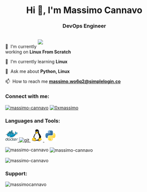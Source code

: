 <h1 align="center">Hi 👋, I'm Massimo Cannavo</h1>
<h3 align="center">DevOps Engineer</h3>
<br>
<img align="right" width="400" src="https://media.giphy.com/media/3pZg9I9CBt0hZmlqtY/giphy.gif">

🔭 &nbsp;I’m currently working on **Linux From Scratch**

🌱 &nbsp;I’m currently learning **Linux**

💬 &nbsp;Ask me about **Python, Linux**

📫 &nbsp;How to reach me **massimo.wo6q2@simplelogin.co**

<h3 align="left">Connect with me:</h3>
<p align="left">
<a href="https://linkedin.com/in/massimo-cannavo" target="blank"><img align="center" src="https://raw.githubusercontent.com/rahuldkjain/github-profile-readme-generator/master/src/images/icons/Social/linked-in-alt.svg" alt="massimo-cannavo" height="30" width="40" /></a>
<a href="https://instagram.com/0xmassimo" target="blank"><img align="center" src="https://raw.githubusercontent.com/rahuldkjain/github-profile-readme-generator/master/src/images/icons/Social/instagram.svg" alt="0xmassimo" height="30" width="40" /></a>
</p>

<h3 align="left">Languages and Tools:</h3>
<p align="left"> <a href="https://www.docker.com/" target="_blank" rel="noreferrer"> <img src="https://raw.githubusercontent.com/devicons/devicon/master/icons/docker/docker-original-wordmark.svg" alt="docker" width="40" height="40"/> </a> <a href="https://git-scm.com/" target="_blank" rel="noreferrer"> <img src="https://www.vectorlogo.zone/logos/git-scm/git-scm-icon.svg" alt="git" width="40" height="40"/> </a> <a href="https://www.linux.org/" target="_blank" rel="noreferrer"> <img src="https://raw.githubusercontent.com/devicons/devicon/master/icons/linux/linux-original.svg" alt="linux" width="40" height="40"/> </a> <a href="https://www.python.org" target="_blank" rel="noreferrer"> <img src="https://raw.githubusercontent.com/devicons/devicon/master/icons/python/python-original.svg" alt="python" width="40" height="40"/> </a> </p>

<p><img align="left" src="https://github-readme-stats.vercel.app/api/top-langs?username=massimo-cannavo&show_icons=true&theme=light&locale=en&layout=compact" alt="massimo-cannavo" /></p>

<p>&nbsp;<img align="center" src="https://github-readme-stats.vercel.app/api?username=massimo-cannavo&show_icons=true&theme=light&locale=en" alt="massimo-cannavo" /></p>

<p><img align="center" src="https://github-readme-streak-stats.herokuapp.com/?user=massimo-cannavo&theme=light" alt="massimo-cannavo" /></p>

<h3 align="left">Support:</h3>
<p><a href="https://www.buymeacoffee.com/massimocannavo"> <img align="left" src="https://cdn.buymeacoffee.com/buttons/v2/default-yellow.png" height="50" width="210" alt="massimocannavo" /></a></p><br><br>
